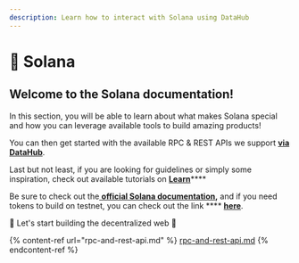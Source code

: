 ```yaml
---
description: Learn how to interact with Solana using DataHub
---
```


# 🔋 Solana

## Welcome to the Solana documentation! <a href="#welcome-to-the-polkadot-documentation" id="welcome-to-the-polkadot-documentation"></a>

In this section, you will be able to learn about what makes Solana special and how you can leverage available tools to build amazing products!

You can then get started with the available RPC & REST APIs we support [**via DataHub**](https://datahub.figment.io/signup).

Last but not least, if you are looking for guidelines or simply some inspiration, check out available tutorials on [**Learn**](https://learn.figment.io/protocols/solana)****

Be sure to check out the[ **official Solana documentation**](https://docs.solana.com/)**,** and if you need tokens to build on testnet, you can check out the link **** [**here**](https://solfaucet.com/).&#x20;

🚀 Let's start building the decentralized web 🚀

{% content-ref url="rpc-and-rest-api.md" %}
[rpc-and-rest-api.md](rpc-and-rest-api.md)
{% endcontent-ref %}
